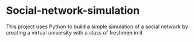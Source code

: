 # Social-network-simulation
This project uses Python to build a simple simulation of a social network by creating a virtual university with a class of freshmen in it
